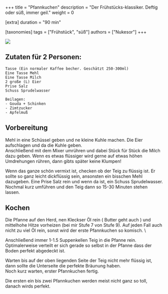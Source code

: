 +++
title = "Pfannkuchen"
description = "Der Frühstücks-klassiker. Deftig oder süß, immer geil."
weight = 0

[extra]
duration = "90 min"

[taxonomies]
tags = ["Frühstück", "süß"]
authors = ["Nukesor"]
+++

<div class="image" alt="Pfannkuchen">
    <img src="/kochen/Pfannkuchen.jpg" style="width:auto;"></img>
</div>

## Zutaten für 2 Personen:

```
Tasse (Ein normaler Kaffee becher. Geschätzt 250-300ml)
Eine Tasse Mehl
Eine Tasse Milch
2 große (L) Eier
Prise Salz
Schuss Sprudelwasser

Beilagen:
- Gouda + Schinken
- Zimtzucker
- Apfelmuß
```

## Vorbereitung

Mehl in eine Schüssel geben und ne kleine Kuhle machen. Die Eier aufschlagen und da die Kuhle geben. \
Anschließend mit dem Mixer umrühren und dabei Stück für Stück die Milch dazu geben.
Wenn es etwas flüssiger wird gerne auf etwas höhen Umdrehungen rühren, dann gibts später keine Klumpen!

Wenn das ganze schön vermixt ist, checken ob der Teig zu flüssig ist.
Er sollte so ganz leicht dickflüssig sein, ansonsten ein bisschen Mehl dazugeben.
Eine Prise Salz rein und wenn da ist, ein Schuss Sprudelwasser.
Nochmal kurz umführen und den Teig dann so 15-30 Minuten stehen lassen.

## Kochen

Die Pfanne auf den Herd, nen Kleckser Öl rein ( Butter geht auch ) und mittelhohe Hitze vorheizen (bei mir Stufe 7 von Stufe 9).
Auf jeden Fall auch nicht zu viel Öl rein, sonst wird der erste Pfannkuchen so komisch. \

Anschließend immer 1-1.5 Suppenkellen Teig in die Pfanne rein.
Optimalerweise verteilt er sich gerade so selbst in der Pfanne dass der Boden perfekt abgedeckt ist.

Warten bis auf der oben liegenden Seite der Teig nicht mehr flüssig ist, dann sollte die Unterseite die perfekte Bräunung haben. \
Noch kurz warten, erster Pfannkuchen fertig.

Die ersten ein bis zwei Pfannkuchen werden meist nicht ganz so toll, danach wirds perfekt.
